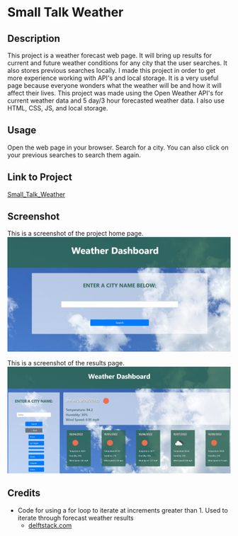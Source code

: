 # Small Talk Weather
 
## Description

This project is a weather forecast web page. It will bring up results for current and future weather conditions for any city that the user searches. It also stores previous searches locally. I made this project in order to get more experience working with API's and local storage. It is a very useful page because everyone wonders what the weather will be and how it will affect their lives. This project was made using the Open Weather API's for current weather data and 5 day/3 hour forecasted weather data. I also use HTML, CSS, JS, and local storage.
 
 
## Usage
 
Open the web page in your browser. Search for a city. You can also click on your previous searches to search them again.
 
 
## Link to Project
 
[Small_Talk_Weather](https://autumnlegere.github.io/smalltalkweather)
 
 
## Screenshot
 
This is a screenshot of the project home page.
![home_screenshot](./Assets/images/home_screenshot.jpg)

This is a screenshot of the results page.
![results_screenshot](./Assets/images/results_screenshot.jpg)
 
 
## Credits
 
- Code for using a for loop to iterate at increments greater than 1. Used to iterate through forecast weather results <br>
    - [delftstack.com](https://www.delftstack.com/howto/javascript/javascript-increment-by-2/)
